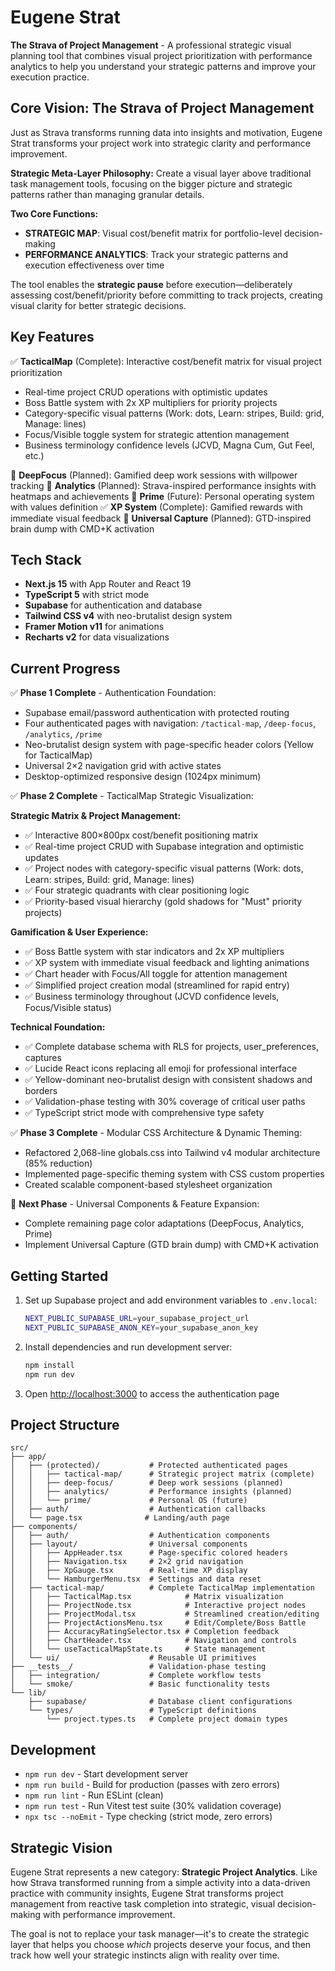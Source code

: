 # Eugene Strat

**The Strava of Project Management** - A professional strategic visual planning tool that combines visual project prioritization with performance analytics to help you understand your strategic patterns and improve your execution practice.

## Core Vision: The Strava of Project Management

Just as Strava transforms running data into insights and motivation, Eugene Strat transforms your project work into strategic clarity and performance improvement.

**Strategic Meta-Layer Philosophy:**
Create a visual layer above traditional task management tools, focusing on the bigger picture and strategic patterns rather than managing granular details.

**Two Core Functions:**
- **STRATEGIC MAP**: Visual cost/benefit matrix for portfolio-level decision-making
- **PERFORMANCE ANALYTICS**: Track your strategic patterns and execution effectiveness over time

The tool enables the **strategic pause** before execution—deliberately assessing cost/benefit/priority before committing to track projects, creating visual clarity for better strategic decisions.

## Key Features

✅ **TacticalMap** (Complete): Interactive cost/benefit matrix for visual project prioritization
- Real-time project CRUD operations with optimistic updates
- Boss Battle system with 2x XP multipliers for priority projects
- Category-specific visual patterns (Work: dots, Learn: stripes, Build: grid, Manage: lines)
- Focus/Visible toggle system for strategic attention management
- Business terminology confidence levels (JCVD, Magna Cum, Gut Feel, etc.)

🔄 **DeepFocus** (Planned): Gamified deep work sessions with willpower tracking
🔄 **Analytics** (Planned): Strava-inspired performance insights with heatmaps and achievements
🔄 **Prime** (Future): Personal operating system with values definition
✅ **XP System** (Complete): Gamified rewards with immediate visual feedback
🔄 **Universal Capture** (Planned): GTD-inspired brain dump with CMD+K activation

## Tech Stack

- **Next.js 15** with App Router and React 19
- **TypeScript 5** with strict mode
- **Supabase** for authentication and database
- **Tailwind CSS v4** with neo-brutalist design system
- **Framer Motion v11** for animations
- **Recharts v2** for data visualizations

## Current Progress

✅ **Phase 1 Complete** - Authentication Foundation:
- Supabase email/password authentication with protected routing
- Four authenticated pages with navigation: `/tactical-map`, `/deep-focus`, `/analytics`, `/prime`
- Neo-brutalist design system with page-specific header colors (Yellow for TacticalMap)
- Universal 2×2 navigation grid with active states
- Desktop-optimized responsive design (1024px minimum)

✅ **Phase 2 Complete** - TacticalMap Strategic Visualization:

**Strategic Matrix & Project Management:**
- ✅ Interactive 800×800px cost/benefit positioning matrix
- ✅ Real-time project CRUD with Supabase integration and optimistic updates
- ✅ Project nodes with category-specific visual patterns (Work: dots, Learn: stripes, Build: grid, Manage: lines)
- ✅ Four strategic quadrants with clear positioning logic
- ✅ Priority-based visual hierarchy (gold shadows for "Must" priority projects)

**Gamification & User Experience:**
- ✅ Boss Battle system with star indicators and 2x XP multipliers
- ✅ XP system with immediate visual feedback and lighting animations
- ✅ Chart header with Focus/All toggle for attention management
- ✅ Simplified project creation modal (streamlined for rapid entry)
- ✅ Business terminology throughout (JCVD confidence levels, Focus/Visible status)

**Technical Foundation:**
- ✅ Complete database schema with RLS for projects, user_preferences, captures
- ✅ Lucide React icons replacing all emoji for professional interface
- ✅ Yellow-dominant neo-brutalist design with consistent shadows and borders
- ✅ Validation-phase testing with 30% coverage of critical user paths
- ✅ TypeScript strict mode with comprehensive type safety

✅ **Phase 3 Complete** - Modular CSS Architecture & Dynamic Theming:
- Refactored 2,068-line globals.css into Tailwind v4 modular architecture (85% reduction)
- Implemented page-specific theming system with CSS custom properties
- Created scalable component-based stylesheet organization

🚀 **Next Phase** - Universal Components & Feature Expansion:
- Complete remaining page color adaptations (DeepFocus, Analytics, Prime)
- Implement Universal Capture (GTD brain dump) with CMD+K activation

## Getting Started

1. Set up Supabase project and add environment variables to `.env.local`:
   ```bash
   NEXT_PUBLIC_SUPABASE_URL=your_supabase_project_url
   NEXT_PUBLIC_SUPABASE_ANON_KEY=your_supabase_anon_key
   ```

2. Install dependencies and run development server:
   ```bash
   npm install
   npm run dev
   ```

3. Open [http://localhost:3000](http://localhost:3000) to access the authentication page

## Project Structure

```
src/
├── app/
│   ├── (protected)/           # Protected authenticated pages
│   │   ├── tactical-map/      # Strategic project matrix (complete)
│   │   ├── deep-focus/        # Deep work sessions (planned)
│   │   ├── analytics/         # Performance insights (planned)
│   │   └── prime/             # Personal OS (future)
│   ├── auth/                  # Authentication callbacks
│   └── page.tsx              # Landing/auth page
├── components/
│   ├── auth/                  # Authentication components
│   ├── layout/                # Universal components
│   │   ├── AppHeader.tsx      # Page-specific colored headers
│   │   ├── Navigation.tsx     # 2×2 grid navigation
│   │   ├── XpGauge.tsx        # Real-time XP display
│   │   └── HamburgerMenu.tsx  # Settings and data reset
│   ├── tactical-map/          # Complete TacticalMap implementation
│   │   ├── TacticalMap.tsx            # Matrix visualization
│   │   ├── ProjectNode.tsx            # Interactive project nodes
│   │   ├── ProjectModal.tsx           # Streamlined creation/editing
│   │   ├── ProjectActionsMenu.tsx     # Edit/Complete/Boss Battle
│   │   ├── AccuracyRatingSelector.tsx # Completion feedback
│   │   ├── ChartHeader.tsx            # Navigation and controls
│   │   └── useTacticalMapState.ts     # State management
│   └── ui/                    # Reusable UI primitives
├── __tests__/                 # Validation-phase testing
│   ├── integration/           # Complete workflow tests
│   └── smoke/                 # Basic functionality tests
└── lib/
    ├── supabase/              # Database client configurations
    └── types/                 # TypeScript definitions
        └── project.types.ts   # Complete project domain types
```

## Development

- `npm run dev` - Start development server
- `npm run build` - Build for production (passes with zero errors)
- `npm run lint` - Run ESLint (clean)
- `npm run test` - Run Vitest test suite (30% validation coverage)
- `npx tsc --noEmit` - Type checking (strict mode, zero errors)

## Strategic Vision

Eugene Strat represents a new category: **Strategic Project Analytics**. Like how Strava transformed running from a simple activity into a data-driven practice with community insights, Eugene Strat transforms project management from reactive task completion into strategic, visual decision-making with performance improvement.

The goal is not to replace your task manager—it's to create the strategic layer that helps you choose *which* projects deserve your focus, and then track how well your strategic instincts align with reality over time.
